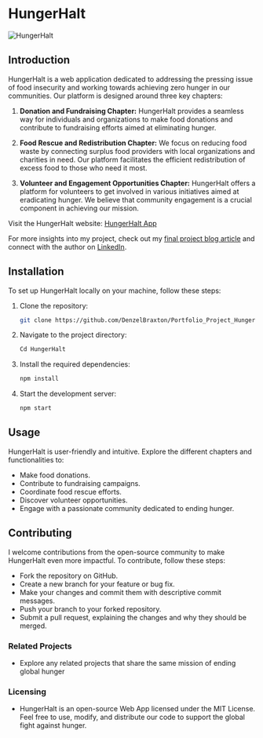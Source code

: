 # HungerHalt
![HungerHalt](https://github.com/DenzelBraxton/Portfolio_Project_HungerHalt/assets/99493584/b2c2a43f-27e1-462b-b09d-1810d960767d)

## Introduction
HungerHalt is a web application dedicated to addressing the pressing issue of food insecurity and working towards achieving zero hunger in our communities. Our platform is designed around three key chapters:
1. **Donation and Fundraising Chapter:** HungerHalt provides a seamless way for individuals and organizations to make food donations and contribute to fundraising efforts aimed at eliminating hunger.

2. **Food Rescue and Redistribution Chapter:** We focus on reducing food waste by connecting surplus food providers with local organizations and charities in need. Our platform facilitates the efficient redistribution of excess food to those who need it most.

3. **Volunteer and Engagement Opportunities Chapter:** HungerHalt offers a platform for volunteers to get involved in various initiatives aimed at eradicating hunger. We believe that community engagement is a crucial component in achieving our mission.

Visit the HungerHalt website: [HungerHalt App](https://www.hungerhalt.com)

For more insights into my project, check out my [final project blog article](https://www.hungerhalt.com/blog) and connect with the author on [LinkedIn](https://www.linkedin.com/in/yourname).

## Installation

To set up HungerHalt locally on your machine, follow these steps:

1. Clone the repository:

   ```bash
   git clone https://github.com/DenzelBraxton/Portfolio_Project_HungerHalt.git

2. Navigate to the project directory:
   ```bash
   Cd HungerHalt

3. Install the required dependencies:
   ```bash
   npm install

4. Start the development server:
   ```bash
   npm start

## Usage
HungerHalt is user-friendly and intuitive. Explore the different chapters and functionalities to:

* Make food donations.
* Contribute to fundraising campaigns.
* Coordinate food rescue efforts.
* Discover volunteer opportunities.
* Engage with a passionate community dedicated to ending hunger.

## Contributing
I welcome contributions from the open-source community to make HungerHalt even more impactful. To contribute, follow these steps:

* Fork the repository on GitHub.
* Create a new branch for your feature or bug fix.
* Make your changes and commit them with descriptive commit messages.
* Push your branch to your forked repository.
* Submit a pull request, explaining the changes and why they should be merged.

### Related Projects
* Explore any related projects that share the same mission of ending global hunger

### Licensing
* HungerHalt is an open-source Web App licensed under the MIT License. Feel free to use, modify, and distribute our code to support the global fight against hunger.





